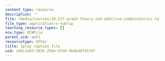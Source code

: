 ```yaml
---
content_type: resource
description: ''
file: /media/courses/18-217-graph-theory-and-additive-combinatorics-fall-2019/cb6c1ad3503b25de5fe69b4bd8f457df_RD9AWDdj-Yk.srt
file_type: application/x-subrip
learning_resource_types: []
ocw_type: OCWFile
parent_uid: null
resourcetype: Other
title: 3play caption file
uid: cb6c1ad3-503b-25de-5fe6-9b4bd8f457df
---
```

